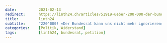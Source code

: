 ```yaml
---
date:          2021-02-13
redirect:      https://linth24.ch/articles/51919-ueber-200-000-der-bundesrat-kann-uns-nicht-mehr-ignorieren
title:         linth24
subtitle:      "220'000! «Der Bundesrat kann uns nicht mehr ignorieren»"
categories:    [Politik, Widerstand]
tags:          [linth24, bundesrat, petition]
---
```

